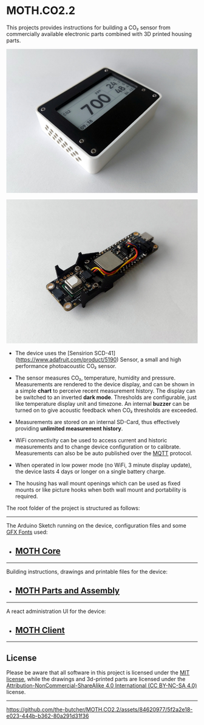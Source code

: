 # MOTH.CO2.2

This projects provides instructions for building a CO₂ sensor from commercially available electronic parts combined with 3D printed housing parts.

![CO₂-Sensor fully assembled](/images/sensor01_800.jpg?raw=true)

![CO₂-Sensor electronics](/images/sensor02_800.jpg?raw=true)

- The device uses the [Sensirion SCD-41] (https://www.adafruit.com/product/5190) Sensor, a small and high performance photoacoustic CO₂ sensor.

- The sensor measures CO₂, temperature, humidity and pressure. Measurements are rendered to the device display, and can be shown in a simple <b>chart</b> to perceive recent measurement history. The display can be switched to an inverted <b>dark mode</b>. Thresholds are configurable, just like temperature display unit and timezone. An internal <b>buzzer</b> can be turned on to give acoustic feedback when CO₂ thresholds are exceeded.

- Measurements are stored on an internal SD-Card, thus effectively providing <b>unlimited measurement history</b>.

- WiFi connectivity can be used to access current and historic measurements and to change device configuration or to calibrate. Measurements can also be be auto published over the [MQTT](https://de.wikipedia.org/wiki/MQTT) protocol.

- When operated in low power mode (no WiFi, 3 minute display update), the device lasts 4 days or longer on a single battery charge.

- The housing has wall mount openings which can be used as fixed mounts or like picture hooks when both wall mount and portability is required.

The root folder of the project is structured as follows:

---

The Arduino Sketch running on the device, configuration files and some [GFX Fonts](https://learn.adafruit.com/adafruit-gfx-graphics-library/using-fonts) used:

- ## [MOTH Core](moth_core/README.md)

---

Building instructions, drawings and printable files for the device:


- ## [MOTH Parts and Assembly](moth_parts/README.md)

---

A react administration UI for the device:


- ## [MOTH Client](moth_client/README.md)

---

## License

Please be aware that all software in this project is licensed under the [MIT license](license.txt), while the drawings and 3d-printed parts are licensed under the [Attribution-NonCommercial-ShareAlike 4.0 International (CC BY-NC-SA 4.0)](https://creativecommons.org/licenses/by-nc-sa/4.0/) license.

---

https://github.com/the-butcher/MOTH.CO2.2/assets/84620977/5f2a2e18-e023-444b-b362-80a291d31f36

